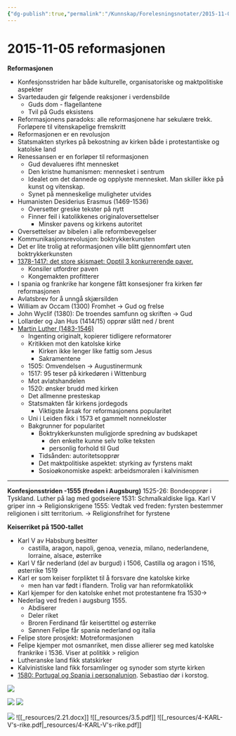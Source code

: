 ```yaml
---
{"dg-publish":true,"permalink":"/Kunnskap/Forelesningsnotater/2015-11-05 reformasjonen/","title":"2015-11-05 reformasjonen","tags":["historie","hi110","forelesning"]}
---
```



# 2015-11-05 reformasjonen
**Reformasjonen**

* Konfesjonsstriden har både kulturelle, organisatoriske og maktpolitiske aspekter
* Svartedauden gir følgende reaksjoner i verdensbilde
	* Guds dom - flagellantene
	* Tvil på Guds eksistens
* Reformasjonens paradoks: alle reformasjonene har sekulære trekk. Forløpere til vitenskapelige fremskritt
* Reformasjonen er en revolusjon
* Statsmakten styrkes på bekostning av kirken både i protestantiske og katolske land
* Renessansen er en forløper til reformasjonen 
	* Gud devalueres ifht mennesket
	* Den kristne humanismen: mennesket i sentrum
	* Idealet om det dannede og opplyste mennesket. Man skiller ikke på kunst og vitenskap.
	* Synet på menneskelige muligheter utvides
* Humanisten Desiderius Erasmus (1469-1536)
	* Oversetter greske tekster på nytt
	* Finner feil i katolikkenes originaloversettelser
		* Minsker pavens og kirkens autoritet
* Oversettelser av bibelen i alle reformbevegelser
* Kommunikasjonsrevolusjon: boktrykkerkunsten
* Det er lite trolig at reformasjonen ville blitt gjennomført uten boktrykkerkunsten
* [1378-1417: det store skismaet: Opptil 3 konkurrerende paver.](https://no.wikipedia.org/wiki/Det_vestlige_skisma)
	* Konsiler utfordrer paven
	* Kongemakten profitterer
* I spania og frankrike har kongene fått konsesjoner fra kirken før reformasjonen
* Avlatsbrev for å unngå skjærsilden
* William av Occam (1300) Fromhet -> Gud og frelse
* John Wyclif (1380): De troendes samfunn og skriften -> Gud
* Lollarder og Jan Hus (1414/15) opprør slått ned / brent
* [Martin Luther (1483-1546)](https://no.wikipedia.org/wiki/Martin_Luther)
	* Ingenting originalt, kopierer tidligere reformatorer
	* Kritikken mot den katolske kirke
		* Kirken ikke lenger like fattig som Jesus
		* Sakramentene
	* 1505: Omvendelsen -> Augustinermunk
	* 1517: 95 teser på kirkedøren i Wittenburg
	* Mot avlatshandelen
	* 1520: ønsker brudd med kirken
	* Det allmenne presteskap
	* Statsmakten får kirkens jordegods
		* Viktigste årsak for reformasjonens popularitet
	* Uni i Leiden fikk i 1573 et gammelt nonnekloster
	* Bakgrunner for popularitet
		* Boktrykkerkunsten muligjorde spredning av budskapet
			* den enkelte kunne selv tolke teksten
			* personlig forhold til Gud
		* Tidsånden: autoritetsopprør
		* Det maktpolitiske aspektet: styrking av fyrstens makt
		* Sosioøkonomiske aspekt: arbeidsmoralen i kalvinismen

* * *

**Konfesjonsstriden -1555 (freden i Augsburg)**
1525-26: Bondeopprør i Tyskland. Luther på lag med godseiere
1531: Schmalkaldiske liga. Karl V griper inn -> Religionskrigene
1555: Vedtak ved freden: fyrsten bestemmer religionen i sitt territorium. -> Religionsfrihet for fyrstene

**Keiserriket på 1500-tallet**

* Karl V av Habsburg besitter
	* castilla, aragon, napoli, genoa, venezia, milano, nederlandene, lorraine, alsace, østerrike
* Karl V får nederland (del av burgud) i 1506, Castilla og aragon i 1516, østerrike 1519
* Karl er som keiser forpliktet til å forsvare dne katolske kirke
	* men han var født i flandern. Trolig var han reformkatolikk
* Karl kjemper for den katolske enhet mot protestantene fra 1530->
* Nederlag ved freden i augsburg 1555.
	* Abdiserer
	* Deler riket
	* Broren Ferdinand får keisertittel og østerrike
	* Sønnen Felipe får spania nederland og italia
* Felipe store prosjekt: Motreformasjonen
* Felipe kjemper mot osmanriket, men disse allierer seg med katolske frankrike i 1536. Viser at politikk > religion
* Lutheranske land fikk statskirker
* Kalvinistiske land fikk forsamlinger og synoder som styrte kirken
* [1580: Portugal og Spania i personalunion](https://en.wikipedia.org/wiki/Portuguese_succession_crisis_of_1580). Sebastiao dør i korstog.

![](/img/user/_resources/IMG_20151119_093517.png)

![](/img/user/_resources/IMG_20151119_093540.png)
![](/img/user/_resources/IMG_20151119_093554.png)

![](/img/user/_resources/IMG_20151119_093615.png)
![[_resources/2.21.docx]]
![[_resources/3.5.pdf]]
![[_resources/4-KARL-V's-rike.pdf\|_resources/4-KARL-V's-rike.pdf]]

